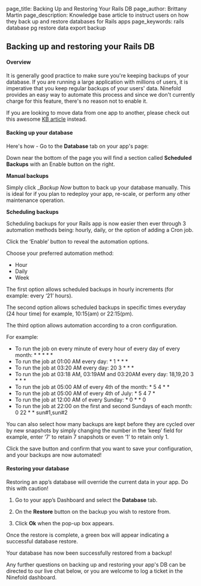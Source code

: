 page_title:       Backing Up and Restoring Your Rails DB
page_author:      Brittany Martin
page_description: Knowledge base article to instruct users on how they back up and restore databases for Rails apps
page_keywords:    rails database pg restore data export backup 

## Backing up and restoring your Rails DB

#### Overview

It is generally good practice to make sure you're keeping backups of your database.  If you are running a large application with millions of users, it is imperative that you keep regular backups of your users' data. Ninefold provides an easy way to automate this process and since we don't currently charge for this feature, there's no reason not to enable it.

If you are looking to move data from one app to another, please check out this awesome [KB article](../getstarted/exporting_and_importing_postgresql_data.md) instead. 

#### Backing up your database

Here's how - Go to the __Database__ tab on your app's page:

Down near the bottom of the page you will find a section called __Scheduled Backups__ with an Enable button on the right. 

__Manual backups__

Simply click __Backup Now_ button to back up your database manually. This is ideal for if you plan to redeploy your app, re-scale, or perform any other maintenance operation. 

__Scheduling backups__

Scheduling backups for your Rails app is now easier then ever through 3 automation methods being: hourly, daily, or the option of adding a Cron job.

Click the ‘Enable’ button to reveal the automation options. 

Choose your preferred automation method:

* Hour
* Daily 
* Week

The first option allows scheduled backups in hourly increments (for example: every ‘21’ hours).

The second option allows scheduled backups in specific times everyday (24 hour time) for example, 10:15(am) or 22:15(pm).

The third option allows automation according to a cron configuration. 

For example:

* To run the job on every minute of every hour of every day of every month: * * * * *
* To run the job at 01:00 AM every day: * 1 * * *
* To run the job at 03:20 AM every day: 20 3 * * *
* To run the job at 03:18 AM, 03:19AM and 03:20AM every day: 18,19,20 3 * * *
* To run the job at 05:00 AM of every 4th of the month: * 5 4 * *
* To run the job at 05:00 AM of every 4th of July: * 5 4 7 *
* To run the job at 12:00 AM of every Sunday: * 0 * * 0
* To run the job at 22:00 on the first and second Sundays of each month: 0 22 * * sun#1,sun#2

You can also select how many backups are kept before they are cycled over by new snapshots by simply changing the number in the ‘keep’ field for example, enter ‘7’ to retain 7 snapshots or even ‘1’ to retain only 1.

Click the save button and confirm that you want to save your configuration, and your backups are now automated! 

#### Restoring your database

Restoring an app’s database will override the current data in your app. Do this with caution!

1. Go to your app’s Dashboard and select the __Database__ tab.

2. On the __Restore__ button on the backup you wish to restore from.

3. Click __Ok__ when the pop-up box appears. 

Once the restore is complete, a green box will appear indicating a successful database restore. 

Your database has now been successfully restored from a backup!

Any further questions on backing up and restoring your app's DB can be directed to our live chat below, or you are welcome to log a ticket in the Ninefold dashboard.